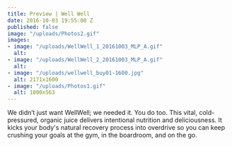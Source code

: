 ```yaml
---
title: Preview | Well Well
date: 2016-10-03 19:55:00 Z
published: false
image: "/uploads/Photos2.gif"
images:
- image: "/uploads/WellWell_1_20161003_MLP_A.gif"
  alt: 
- image: "/uploads/WellWell_2_20161003_MLP_A.gif"
  alt: 
- image: "/uploads/wellwell_buy01-1600.jpg"
  alt: 2171x1600
- image: "/uploads/Photos1.gif"
  alt: 1000x563
---
```


We didn’t just want WellWell; we needed it. You do too. This vital, cold-pressured, organic juice delivers intentional nutrition and deliciousness. It kicks your body's natural recovery process into overdrive so you can keep crushing your goals at the gym, in the boardroom, and on the go.